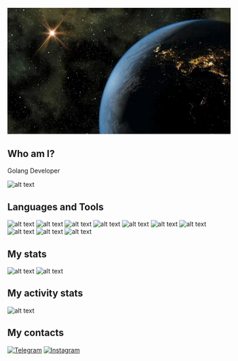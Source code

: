 <p align="center">
  <img src="./_.jpeg" width="900">
</p>

## Who am I?
Golang Developer

![alt text](https://komarev.com/ghpvc/?username=en7ka&color=ff69b4)

## Languages and Tools
![alt text](https://img.shields.io/badge/go-%2300ADD8.svg?style=for-the-badge&logo=go&logoColor=white)
![alt text](https://img.shields.io/badge/postgres-%23316192.svg?style=for-the-badge&logo=postgresql&logoColor=white)
![alt text](https://img.shields.io/badge/mysql-%2300f.svg?style=for-the-badge&logo=mysql&logoColor=white)
![alt text](https://img.shields.io/badge/redis-%23DD0031.svg?style=for-the-badge&logo=redis&logoColor=white)
![alt text](https://img.shields.io/badge/Apache%20Kafka-231F20?style=for-the-badge&logo=apache-kafka&logoColor=white)
![alt text](https://img.shields.io/badge/docker-%230db7ed.svg?style=for-the-badge&logo=docker&logoColor=white)
![alt text](https://img.shields.io/badge/kubernetes-%23326ce5.svg?style=for-the-badge&logo=kubernetes&logoColor=white)
![alt text](https://img.shields.io/badge/git-%23F05033.svg?style=for-the-badge&logo=git&logoColor=white)
![alt text](https://img.shields.io/badge/gitlab-%23181717.svg?style=for-the-badge&logo=gitlab&logoColor=white)
![alt text](https://img.shields.io/badge/grafana-%23F46800.svg?style=for-the-badge&logo=grafana&logoColor=white)

## My stats
![alt text](https://github-readme-stats.vercel.app/api/top-langs/?username=en7ka&theme=tokyonight&count_private=true&layout=donut)
![alt text](https://github-readme-stats.vercel.app/api?username=en7ka&show_icons=true&theme=tokyonight)

## My activity stats
![alt text](https://github-readme-stats.vercel.app/api/wakatime?username=en7ka&show_icons=true&theme=tokyonight&count_private=true&layout=compact)
## My contacts
[![Telegram](https://img.shields.io/badge/Telegram-26A5E4?style=for-the-badge&logo=telegram&logoColor=white)](https://t.me/en9ka)
[![Instagram](https://img.shields.io/badge/Instagram-%23E4405F.svg?style=for-the-badge&logo=Instagram&logoColor=white)](https://instagram.com/damei.enik)
